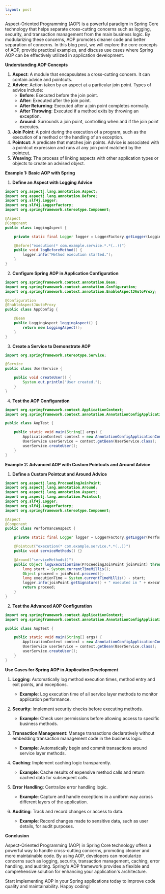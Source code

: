 ```yaml
---
layout: post
---
```


Aspect-Oriented Programming (AOP) is a powerful paradigm in Spring Core technology that helps separate cross-cutting concerns such as logging, security, and transaction management from the main business logic. By modularizing these concerns, AOP promotes cleaner code and better separation of concerns. In this blog post, we will explore the core concepts of AOP, provide practical examples, and discuss use cases where Spring AOP can be effectively utilized in application development.

**Understanding AOP Concepts**

1. **Aspect**: A module that encapsulates a cross-cutting concern. It can contain advice and pointcuts.
2. **Advice**: Action taken by an aspect at a particular join point. Types of advice include:
    - **Before**: Executed before the join point.
    - **After**: Executed after the join point.
    - **After Returning**: Executed after a join point completes normally.
    - **After Throwing**: Executed if a method exits by throwing an exception.
    - **Around**: Surrounds a join point, controlling when and if the join point executes.
3. **Join Point**: A point during the execution of a program, such as the execution of a method or the handling of an exception.
4. **Pointcut**: A predicate that matches join points. Advice is associated with a pointcut expression and runs at any join point matched by the pointcut.
5. **Weaving**: The process of linking aspects with other application types or objects to create an advised object.

**Example 1: Basic AOP with Spring**

1. **Define an Aspect with Logging Advice**

```java
import org.aspectj.lang.annotation.Aspect;
import org.aspectj.lang.annotation.Before;
import org.slf4j.Logger;
import org.slf4j.LoggerFactory;
import org.springframework.stereotype.Component;

@Aspect
@Component
public class LoggingAspect {

    private static final Logger logger = LoggerFactory.getLogger(LoggingAspect.class);

    @Before("execution(* com.example.service.*.*(..))")
    public void logBeforeMethod() {
        logger.info("Method execution started.");
    }
}
```

2. **Configure Spring AOP in Application Configuration**

```java
import org.springframework.context.annotation.Bean;
import org.springframework.context.annotation.Configuration;
import org.springframework.context.annotation.EnableAspectJAutoProxy;

@Configuration
@EnableAspectJAutoProxy
public class AppConfig {

    @Bean
    public LoggingAspect loggingAspect() {
        return new LoggingAspect();
    }
}
```

3. **Create a Service to Demonstrate AOP**

```java
import org.springframework.stereotype.Service;

@Service
public class UserService {

    public void createUser() {
        System.out.println("User created.");
    }
}
```

4. **Test the AOP Configuration**

```java
import org.springframework.context.ApplicationContext;
import org.springframework.context.annotation.AnnotationConfigApplicationContext;

public class AopTest {

    public static void main(String[] args) {
        ApplicationContext context = new AnnotationConfigApplicationContext(AppConfig.class);
        UserService userService = context.getBean(UserService.class);
        userService.createUser();
    }
}
```

**Example 2: Advanced AOP with Custom Pointcuts and Around Advice**

1. **Define a Custom Pointcut and Around Advice**

```java
import org.aspectj.lang.ProceedingJoinPoint;
import org.aspectj.lang.annotation.Around;
import org.aspectj.lang.annotation.Aspect;
import org.aspectj.lang.annotation.Pointcut;
import org.slf4j.Logger;
import org.slf4j.LoggerFactory;
import org.springframework.stereotype.Component;

@Aspect
@Component
public class PerformanceAspect {

    private static final Logger logger = LoggerFactory.getLogger(PerformanceAspect.class);

    @Pointcut("execution(* com.example.service.*.*(..))")
    public void serviceMethods() {}

    @Around("serviceMethods()")
    public Object logExecutionTime(ProceedingJoinPoint joinPoint) throws Throwable {
        long start = System.currentTimeMillis();
        Object proceed = joinPoint.proceed();
        long executionTime = System.currentTimeMillis() - start;
        logger.info(joinPoint.getSignature() + " executed in " + executionTime + "ms");
        return proceed;
    }
}
```

2. **Test the Advanced AOP Configuration**

```java
import org.springframework.context.ApplicationContext;
import org.springframework.context.annotation.AnnotationConfigApplicationContext;

public class AopTest {

    public static void main(String[] args) {
        ApplicationContext context = new AnnotationConfigApplicationContext(AppConfig.class);
        UserService userService = context.getBean(UserService.class);
        userService.createUser();
    }
}
```

**Use Cases for Spring AOP in Application Development**

1. **Logging**: Automatically log method execution times, method entry and exit points, and exceptions.
    - **Example**: Log execution time of all service layer methods to monitor application performance.

2. **Security**: Implement security checks before executing methods.
    - **Example**: Check user permissions before allowing access to specific business methods.

3. **Transaction Management**: Manage transactions declaratively without embedding transaction management code in the business logic.
    - **Example**: Automatically begin and commit transactions around service layer methods.

4. **Caching**: Implement caching logic transparently.
    - **Example**: Cache results of expensive method calls and return cached data for subsequent calls.

5. **Error Handling**: Centralize error handling logic.
    - **Example**: Capture and handle exceptions in a uniform way across different layers of the application.

6. **Auditing**: Track and record changes or access to data.
    - **Example**: Record changes made to sensitive data, such as user details, for audit purposes.

**Conclusion**

Aspect-Oriented Programming (AOP) in Spring Core technology offers a powerful way to handle cross-cutting concerns, promoting cleaner and more maintainable code. By using AOP, developers can modularize concerns such as logging, security, transaction management, caching, error handling, and auditing. Spring's AOP framework provides a flexible and comprehensive solution for enhancing your application's architecture.

Start implementing AOP in your Spring applications today to improve code quality and maintainability. Happy coding!

